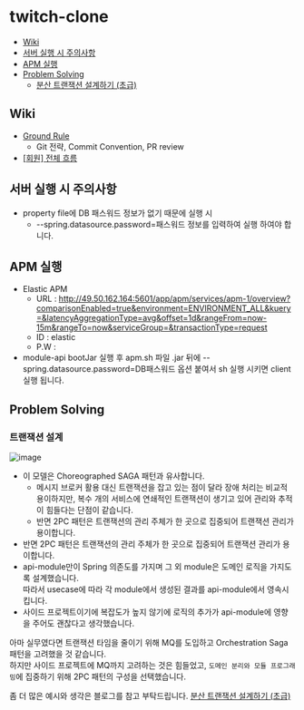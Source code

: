 # twitch-clone

* [Wiki](#wiki)
* [서버 실행 시 주의사항](#서버-실행-시-주의사항)
* [APM 실행](#APM-실행)
* [Problem Solving](#problem-solving)
  + [분산 트랜잭션 설계하기 (초급)](#트랜잭션-설계)

## Wiki

- [Ground Rule](https://github.com/f-lab-edu/twitch-clone/wiki/Ground-Rule)
  - Git 전략, Commit Convention, PR review
- [[회원] 전체 흐름](https://github.com/f-lab-edu/twitch-clone/wiki/%5B%ED%9A%8C%EC%9B%90%5D-%EC%A0%84%EC%B2%B4-%ED%9D%90%EB%A6%84)

## 서버 실행 시 주의사항

- property file에 DB 패스워드 정보가 없기 때문에 실행 시
  - --spring.datasource.password=패스워드 정보를 입력하여 실행 하여야 합니다.

## APM 실행

- Elastic APM
  - URL : http://49.50.162.164:5601/app/apm/services/apm-1/overview?comparisonEnabled=true&environment=ENVIRONMENT_ALL&kuery=&latencyAggregationType=avg&offset=1d&rangeFrom=now-15m&rangeTo=now&serviceGroup=&transactionType=request
  - ID : elastic
  - P.W :
- module-api bootJar 실행 후 apm.sh 파일 .jar 뒤에 --spring.datasource.password=DB패스워드 옵션 붙여서 sh 실행 시키면 client 실행 됩니다.

## Problem Solving

### 트랜잭션 설계

![image](https://user-images.githubusercontent.com/55722186/166146912-be79d2aa-0e43-4e96-986d-6561893683c2.png)

- 이 모델은 Choreographed SAGA 패턴과 유사합니다.
  - 메시지 브로커 활용 대신 트랜잭션을 잡고 있는 점이 달라 장애 처리는 비교적 용이하지만,
    복수 개의 서비스에 연쇄적인 트랜잭션이 생기고 있어 관리와 추적이 힘들다는 단점이 같습니다.
  - 반면 2PC 패턴은 트랜잭션의 관리 주체가 한 곳으로 집중되어 트랜잭션 관리가 용이합니다.
- 반면 2PC 패턴은 트랜잭션의 관리 주체가 한 곳으로 집중되어 트랜잭션 관리가 용이합니다.
- api-module만이 Spring 의존도를 가지며 그 외 module은 도메인 로직을 가지도록 설계했습니다.  
  따라서 usecase에 따라 각 module에서 생성된 결과를 api-module에서 영속시킵니다.
- 사이드 프로젝트이기에 복잡도가 높지 않기에 로직의 추가가 api-module에 영향을 주어도 괜찮다고 생각했습니다.

아마 실무였다면 트랜잭션 타임을 줄이기 위해 MQ를 도입하고 Orchestration Saga 패턴을 고려했을 것 같습니다.  
하지만 사이드 프로젝트에 MQ까지 고려하는 것은 힘들었고, `도메인 분리와 모듈 프로그래밍`에 집중하기 위해 2PC 패턴의 구성을 선택했습니다.

좀 더 많은 예시와 생각은 블로그를 참고 부탁드립니다. [분산 트랜잭션 설계하기 (초급)](https://hyune-c.tistory.com/entry/%EB%B6%84%EC%82%B0-%ED%8A%B8%EB%9E%9C%EC%9E%AD%EC%85%98-%EC%84%A4%EA%B3%84%ED%95%98%EA%B8%B0-%EC%B4%88%EA%B8%89)

